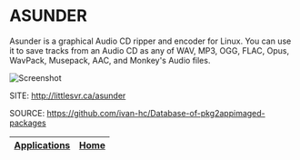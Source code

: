 # ASUNDER

 Asunder is a graphical Audio CD ripper and encoder for Linux. You can use it to save tracks from an  Audio CD as any of WAV, MP3, OGG, FLAC, Opus,  WavPack, Musepack, AAC, and Monkey's Audio files.
 
 ![Screenshot](https://screenshots.debian.net/shrine/screenshot/simage/large-9997c700ffc1e25341d721d77de0aae2.png)
 
 SITE: http://littlesvr.ca/asunder

 SOURCE: https://github.com/ivan-hc/Database-of-pkg2appimaged-packages

 | [Applications](https://portable-linux-apps.github.io/apps.html) | [Home](https://portable-linux-apps.github.io)
 | --- | --- |
